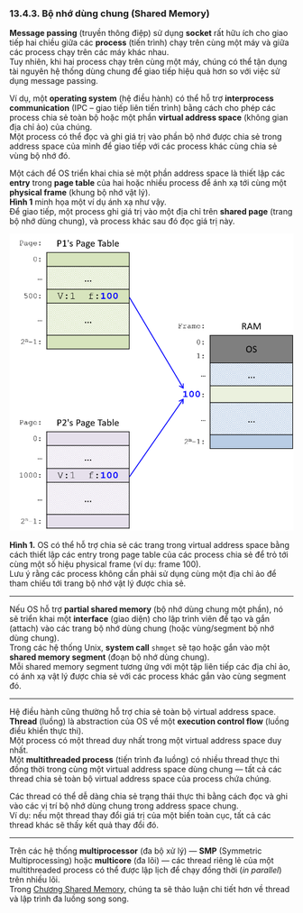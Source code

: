 ### 13.4.3. Bộ nhớ dùng chung (Shared Memory)

**Message passing** (truyền thông điệp) sử dụng **socket** rất hữu ích cho giao tiếp hai chiều giữa các **process** (tiến trình) chạy trên cùng một máy và giữa các process chạy trên các máy khác nhau.  
Tuy nhiên, khi hai process chạy trên cùng một máy, chúng có thể tận dụng tài nguyên hệ thống dùng chung để giao tiếp hiệu quả hơn so với việc sử dụng message passing.

Ví dụ, một **operating system** (hệ điều hành) có thể hỗ trợ **interprocess communication** (IPC – giao tiếp liên tiến trình) bằng cách cho phép các process chia sẻ toàn bộ hoặc một phần **virtual address space** (không gian địa chỉ ảo) của chúng.  
Một process có thể đọc và ghi giá trị vào phần bộ nhớ được chia sẻ trong address space của mình để giao tiếp với các process khác cùng chia sẻ vùng bộ nhớ đó.

Một cách để OS triển khai chia sẻ một phần address space là thiết lập các **entry** trong **page table** của hai hoặc nhiều process để ánh xạ tới cùng một **physical frame** (khung bộ nhớ vật lý).  
**Hình 1** minh họa một ví dụ ánh xạ như vậy.  
Để giao tiếp, một process ghi giá trị vào một địa chỉ trên **shared page** (trang bộ nhớ dùng chung), và process khác sau đó đọc giá trị này.

![ipc through shared memory pages](_images/shm.png)

**Hình 1.** OS có thể hỗ trợ chia sẻ các trang trong virtual address space bằng cách thiết lập các entry trong page table của các process chia sẻ để trỏ tới cùng một số hiệu physical frame (ví dụ: frame 100).  
Lưu ý rằng các process không cần phải sử dụng cùng một địa chỉ ảo để tham chiếu tới trang bộ nhớ vật lý được chia sẻ.

---

Nếu OS hỗ trợ **partial shared memory** (bộ nhớ dùng chung một phần), nó sẽ triển khai một **interface** (giao diện) cho lập trình viên để tạo và gắn (attach) vào các trang bộ nhớ dùng chung (hoặc vùng/segment bộ nhớ dùng chung).  
Trong các hệ thống Unix, **system call** `shmget` sẽ tạo hoặc gắn vào một **shared memory segment** (đoạn bộ nhớ dùng chung).  
Mỗi shared memory segment tương ứng với một tập liên tiếp các địa chỉ ảo, có ánh xạ vật lý được chia sẻ với các process khác gắn vào cùng segment đó.

---

Hệ điều hành cũng thường hỗ trợ chia sẻ toàn bộ virtual address space.  
**Thread** (luồng) là abstraction của OS về một **execution control flow** (luồng điều khiển thực thi).  
Một process có một thread duy nhất trong một virtual address space duy nhất.  
Một **multithreaded process** (tiến trình đa luồng) có nhiều thread thực thi đồng thời trong cùng một virtual address space dùng chung — tất cả các thread chia sẻ toàn bộ virtual address space của process chứa chúng.

Các thread có thể dễ dàng chia sẻ trạng thái thực thi bằng cách đọc và ghi vào các vị trí bộ nhớ dùng chung trong address space chung.  
Ví dụ: nếu một thread thay đổi giá trị của một biến toàn cục, tất cả các thread khác sẽ thấy kết quả thay đổi đó.

---

Trên các hệ thống **multiprocessor** (đa bộ xử lý) — **SMP** (Symmetric Multiprocessing) hoặc **multicore** (đa lõi) — các thread riêng lẻ của một multithreaded process có thể được lập lịch để chạy đồng thời (*in parallel*) trên nhiều lõi.  
Trong [Chương Shared Memory](../C14-SharedMemory/index.html#_leveraging_shared_memory_in_the_multicore_era), chúng ta sẽ thảo luận chi tiết hơn về thread và lập trình đa luồng song song.